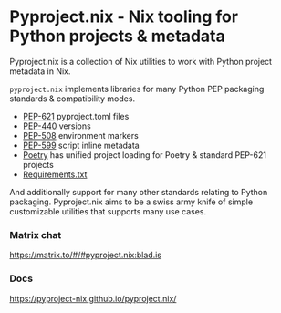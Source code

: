 # Pyproject.nix - Nix tooling for Python projects & metadata

Pyproject.nix is a collection of Nix utilities to work with Python project metadata in Nix.

`pyproject.nix` implements libraries for many Python PEP packaging standards & compatibility modes.
- [PEP-621](https://peps.python.org/pep-0621/) pyproject.toml files
- [PEP-440](https://peps.python.org/pep-0440/) versions
- [PEP-508](https://peps.python.org/pep-0508/) environment markers
- [PEP-599](https://peps.python.org/pep-0723/) script inline metadata
- [Poetry](https://python-poetry.org/) has unified project loading for Poetry & standard PEP-621 projects
- [Requirements.txt](https://pip.pypa.io/en/stable/reference/requirements-file-format/)

And additionally support for many other standards relating to Python packaging. Pyproject.nix aims to be a swiss army knife of simple customizable utilities that supports many use cases.

### Matrix chat

https://matrix.to/#/#pyproject.nix:blad.is

### Docs

https://pyproject-nix.github.io/pyproject.nix/
